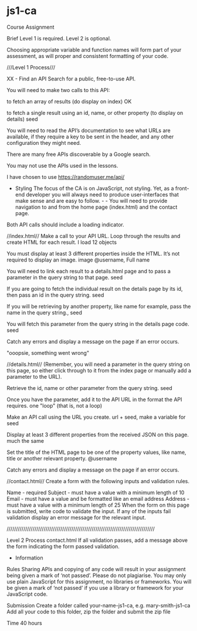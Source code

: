 # js1-ca


Course Assignment

Brief
Level 1 is required.
Level 2 is optional.

Choosing appropriate variable and function names will form part of your assessment, as will proper and consistent formatting of your code.

///Level 1 Process///

XX - Find an API 
Search for a public, free-to-use API.

You will need to make two calls to this API:

to fetch an array of results (do display on index)
OK

to fetch a single result using an id, name, or other property (to display on details)
seed

You will need to read the API’s documentation to see what URLs are available, if they require a key to be sent in the header, and any other configuration they might need.

There are many free APIs discoverable by a Google search.

You may not use the APIs used in the lessons.



I have chosen to use https://randomuser.me/api/






- Styling
The focus of the CA is on JavaScript, not styling. Yet, as a front-end developer you will always need to produce user-interfaces that make sense and are easy to follow. - - You will need to provide navigation to and from the home page (index.html) and the contact page.

Both API calls should include a loading indicator.


//index.html//
Make a call to your API URL. 
Loop through the results and create HTML for each result.
I load 12 objects

You must display at least 3 different properties inside the HTML. It’s not required to display an image.
image
@username, 
Full name

You will need to link each result to a details.html page and to pass a parameter in the query string to that page. 
seed

If you are going to fetch the individual result on the details page by its id, then pass an id in the query string. 
seed

If you will be retrieving by another property, like name for example, pass the name in the query string., 
seed

You will fetch this parameter from the query string in the details page code. seed


Catch any errors and display a message on the page if an error occurs.

"ooopsie, something went wrong"

//details.html//
(Remember, you will need a parameter in the query string on this page, so either click through to it from the index page or manually add a parameter to the URL).

Retrieve the id, name or other parameter from the query string.
seed

Once you have the parameter, add it to the API URL in the format the API requires. one "loop" (that is, not a loop)



Make an API call using the URL you create. 
url + seed, make a variable for seed

Display at least 3 different properties from the received JSON on this page.
much the same

Set the title of the HTML page to be one of the property values, like name, title or another relevant property.
@username

Catch any errors and display a message on the page if an error occurs.


//contact.html//
Create a form with the following inputs and validation rules.

Name - required
Subject - must have a value with a minimum length of 10
Email - must have a value and be formatted like an email address
Address - must have a value with a minimum length of 25
When the form on this page is submitted, write code to validate the input. If any of the inputs fail validation display an error message for the relevant input.

////////////////////////////////////////////////////////////////////////////////

Level 2 Process
contact.html
If all validation passes, add a message above the form indicating the form passed validation.

- Information

Rules
Sharing APIs and copying of any code will result in your assignment being given a mark of ‘not passed’. Please do not plagiarise.
You may only use plain JavaScript for this assignment, no libraries or frameworks. You will be given a mark of ‘not passed’ if you use a library or framework for your JavaScript code.

Submission
Create a folder called your-name-js1-ca, e.g. mary-smith-js1-ca
Add all your code to this folder, zip the folder and submit the zip file

Time
40 hours